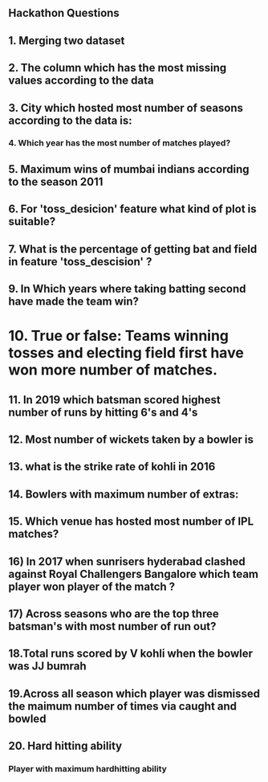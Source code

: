 ## Hackathon Questions

## 1. Merging two dataset

## 2. The column which has the most missing values according to the data

## 3. City which hosted most number of seasons according to the data is:

### 4. Which year has the most number of matches played? 

## 5. Maximum wins of mumbai indians according to the season 2011

## 6. For 'toss_desicion' feature what kind of plot is suitable?

## 7.  What is the percentage of getting bat and field in feature 'toss_descision' ?

## 9. In Which years where taking batting second have made the team win?

# 10. True or false: Teams winning tosses and electing field first have won more number of matches.

## 11. In 2019 which batsman scored highest number of runs by hitting 6's and 4's

## 12. Most number of wickets taken by a bowler is

## 13.  what is the strike rate of kohli in 2016

## 14.  Bowlers with maximum number of extras:

## 15. Which venue has hosted most number of IPL matches?

## 16) In 2017 when sunrisers hyderabad clashed against Royal Challengers Bangalore which team player won player of the match ?

## 17) Across seasons who are the top three batsman's with most number of run out?

## 18.Total runs scored by V kohli when the bowler was JJ bumrah

## 19.Across all season which player was dismissed the maimum number of times via caught and bowled

## 20. Hard hitting ability

### Player with maximum hardhitting ability

